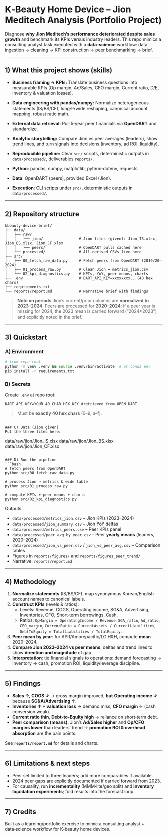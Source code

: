 # K‑Beauty Home Device – Jion Meditech Analysis (Portfolio Project)

Diagnose **why Jion Meditech’s performance deteriorated despite sales growth** and benchmark its KPIs versus industry leaders. This repo mimics a consulting analyst task executed with a **data‑science** workflow: data ingestion → cleaning → KPI construction → peer benchmarking → brief.

---

## 1) What this project shows (skills)
- **Business framing → KPIs:** Translate business questions into measurable KPIs (Op margin, Ad/Sales, CFO margin, Current ratio, D/E, inventory & valuation losses).
- **Data engineering with pandas/numpy:** Normalize heterogeneous statements (IS/BS/CF), long↔wide reshaping, canonical account mapping, robust ratio math.
- **External data retrieval:** Pull 5‑year peer financials via **OpenDART** and standardize.
- **Analytic storytelling:** Compare Jion vs peer averages (leaders), show trend lines, and turn signals into decisions (inventory, ad ROI, liquidity).
- **Reproducible pipeline:** Clear `src/` scripts, deterministic outputs in `data/processed/`, deliverables `reports/`.


- **Python**: pandas, numpy, matplotlib, python‑dotenv, requests.
- **Data**: OpenDART (peers), provided Excel (Jion).
- **Execution**: CLI scripts under `src/`, deterministic outputs in `data/processed/`.
---

## 2) Repository structure

```
kbeauty-device-brief/
├── data/
│   ├── raw/
│   │   ├── jion/                # Jion files (given): Jion_IS.xlsx, Jion_BS.xlsx, Jion_CF.xlsx
│   │   └── peers/               # OpenDART pulls cached here
│   └── processed/               # All derived CSVs live here
├── src/
│   ├── 00_fetch_raw_data.py     # Fetch peers from OpenDART (2019/20–2024)
│   ├── 01_process_raw.py        # Clean Jion → metrics_jion.csv
│   └── 02_kpi_diagnostics.py    # KPIs, YoY, peer means, charts
├── .env                         # DART_API_KEY=xxxxxxxx...(40 hex chars)
├── requirements.txt
└── reports/report.md            # Narrative brief with findings
```

> **Note on periods**
> Jion’s current/prior columns are **normalized to 2023–2024**. Peers are processed for **2020–2024**; if a peer year is missing for 2024, the 2023 mean is carried forward (“2024≈2023”) and explicitly noted in the brief.

---

## 3) Quickstart

### A) Environment
```bash
# from repo root
python -m venv .venv && source .venv/bin/activate  # or conda env
pip install -r requirements.txt
```

### B) Secrets
Create `.env` at repo root:
```
DART_API_KEY=YOUR_40_CHAR_HEX_KEY #retrieved from OPEN DART
```
> Must be **exactly 40 hex chars** (0–9, a–f).

```

### C) Data (Jion given)
Put the three files here:
```
data/raw/jion/Jion_IS.xlsx
data/raw/jion/Jion_BS.xlsx
data/raw/jion/Jion_CF.xlsx
```

### D) Run the pipeline
```bash
# fetch peers from OpenDART
python src/00_fetch_raw_data.py

# process Jion → metrics & wide table
python src/01_process_raw.py

# compute KPIs + peer means + charts
python src/02_kpi_diagnostics.py
```

Outputs:
- `data/processed/metrics_jion.csv` – Jion KPIs (2023–2024)
- `data/processed/jion_summary.csv` – Jion YoY deltas
- `data/processed/metrics_peers.csv` – Peer KPIs panel
- `data/processed/peer_avg_by_year.csv` – Peer **yearly means** (leaders, 2020–2024)
- `data/processed/jion_vs_peer.csv` / `jion_vs_peer_avg.csv` – Comparison tables
- Figures in `reports/figures/` and `reports/figures_peer_trend/`
- Narrative: `reports/report.md`

---

## 4) Methodology

1) **Normalize statements** (IS/BS/CF): map synonymous Korean/English account names to canonical labels.
2) **Construct KPIs** (levels & ratios):
   - Levels: Revenue, COGS, Operating income, SG&A, Advertising, Inventories, CFO, Short‑term borrowings, Cash.
   - Ratios: `OpMargin = OperatingIncome / Revenue`, `SGA_ratio`, `Ad_ratio`, `CFO_margin`,
     `CurrentRatio = CurrentAssets / CurrentLiabilities`, `DebtToEquity = TotalLiabilities / TotalEquity`.
3) **Peer mean by year**: for APR/Amorepacific/LG H&H, compute **mean** 2020–2024.
4) **Compare Jion 2023–2024 vs peer means**: deltas and trend lines to show **direction and magnitude** of gap.
5) **Interpretation**: tie financial signals to operations: demand forecasting → inventory → cash; promotion ROI; liquidity/leverage discipline.

---

## 5) Findings

- **Sales ↑, COGS ↓** → gross margin improved, **but** **Operating income ↓** because **SG&A/Advertising ↑**.
- **Inventories ↑ + valuation loss** → demand miss; **CFO margin ↓** (cash conversion weak).
- **Current ratio thin**, **Debt‑to‑Equity high** → reliance on short‑term debt.
- **Peer comparison (means)**: Jion’s **Ad/Sales higher** and **Op/CFO margins lower** than leaders’ trend → **promotion ROI & overhead absorption** are the pain points.

See **`reports/report.md`** for details and charts.

---

## 6) Limitations & next steps

- Peer set limited to three leaders; add more comparables if available.
- 2024 peer gaps are explicitly documented if carried forward from 2023.
- For causality, run **incrementality** (MMM‑lite/geo split) and **inventory liquidation experiments**; fold results into the forecast loop.

---

## 7) Credits

Built as a learning/portfolio exercise to mimic a consulting analyst + data‑science workflow for K‑beauty home devices.
